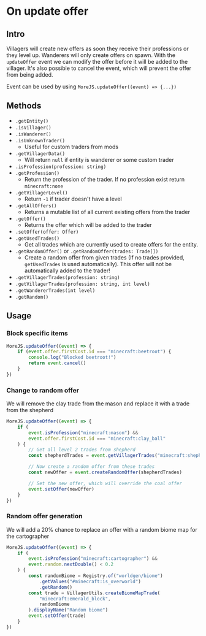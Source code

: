 # On update offer

## Intro

Villagers will create new offers as soon they receive their professions or they level up. Wanderers will only create offers on spawn. With the `updateOffer` event we can modify the offer before it will be added to the villager. It's also possible to cancel the event, which will prevent the offer from being added.

Event can be used by using `MoreJS.updateOffer((event) => {...})`

## Methods

-   `.getEntity()`
-   `.isVillager()`
-   `.isWanderer()`
-   `.isUnknownTrader()`
    -   Useful for custom traders from mods
-   `.getVillagerData()`
    -   Will return `null` if entity is wanderer or some custom trader
-   `.isProfession(profession: string)`
-   `.getProfession()`
    -   Return the profession of the trader. If no profession exist return `minecraft:none`
-   `.getVillagerLevel()`
    -   Return `-1` if trader doesn't have a level
-   `.getAllOffers()`
    -   Returns a mutable list of all current existing offers from the trader
-   `.getOffer()`
    -   Returns the offer which will be added to the trader
-   `.setOffer(offer: Offer)`
-   `.getUsedTrades()`
    -   Get all trades which are currently used to create offers for the entity.
-   `.getRandomOffer()` or `.getRandomOffer(trades: Trade[])`
    -   Create a random offer from given trades (If no trades provided, `getUsedTrades` is used automatically). This offer will not be automatically added to the trader!
-   `.getVillagerTrades(profession: string)`
-   `.getVillagerTrades(profession: string, int level)`
-   `.getWandererTrades(int level)`
-   `.getRandom()`

## Usage

### Block specific items

```js
MoreJS.updateOffer((event) => {
    if (event.offer.firstCost.id === "minecraft:beetroot") {
        console.log("Blocked beetroot!")
        return event.cancel()
    }
})
```

### Change to random offer

We will remove the clay trade from the mason and replace it with a trade from the shepherd

```js
MoreJS.updateOffer((event) => {
    if (
        event.isProfession("minecraft:mason") &&
        event.offer.firstCost.id === "minecraft:clay_ball"
    ) {
        // Get all level 2 trades from shepherd
        const shepherdTrades = event.getVillagerTrades("minecraft:shepherd", 2)

        // Now create a random offer from these trades
        const newOffer = event.createRandomOffer(shepherdTrades)

        // Set the new offer, which will override the coal offer
        event.setOffer(newOffer)
    }
})
```

### Random offer generation

We will add a 20% chance to replace an offer with a random biome map for the cartographer

```js
MoreJS.updateOffer((event) => {
    if (
        event.isProfession("minecraft:cartographer") &&
        event.random.nextDouble() < 0.2
    ) {
        const randomBiome = Registry.of("worldgen/biome")
            .getValues("#minecraft:is_overworld")
            .getRandom()
        const trade = VillagerUtils.createBiomeMapTrade(
            "minecraft:emerald_block",
            randomBiome
        ).displayName("Random biome")
        event.setOffer(trade)
    }
})
```
